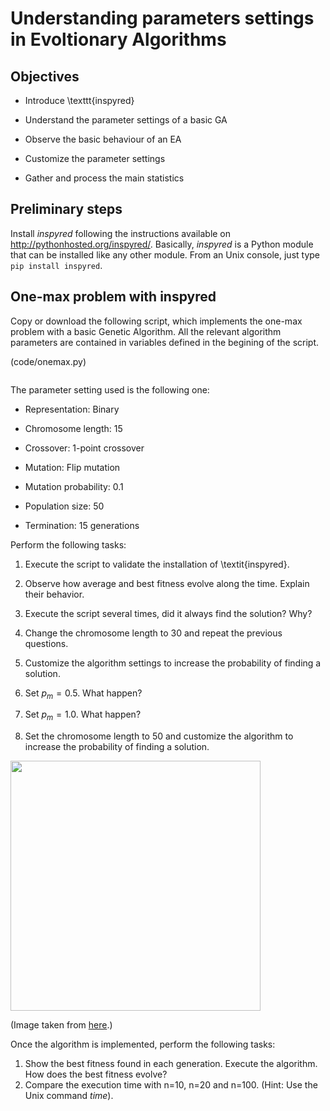 # Understanding parameters settings in Evoltionary Algorithms

## Objectives

* Introduce \texttt{inspyred}

* Understand the parameter settings of a basic GA

* Observe the basic behaviour of an EA

* Customize the parameter settings

* Gather and process the main statistics

## Preliminary steps

Install *inspyred* following the instructions available on http://pythonhosted.org/inspyred/. Basically, *inspyred* is a Python module that can be installed like any other module. From an Unix console, just type ```pip install inspyred```.


## One-max problem with inspyred

Copy or download the following script, which implements the one-max problem with a basic Genetic Algorithm. All the relevant algorithm parameters are contained in variables defined in the begining of the script.

(code/onemax.py)

```Python
```

The parameter setting used is the following one:

* Representation: Binary

* Chromosome length: 15

* Crossover: 1-point crossover

* Mutation: Flip mutation

* Mutation probability: 0.1

* Population size: 50

* Termination: 15 generations

Perform the following tasks:

1. Execute the script to validate the installation of \textit{inspyred}.

2. Observe how average and best fitness evolve along the time. Explain their behavior.

3. Execute the script several times, did it always find the solution? Why?

4. Change the chromosome length to $30$ and repeat the previous questions.

5. Customize the algorithm settings to increase the probability of finding a solution.

6. Set $p_m=0.5$. What happen?

7. Set $p_m=1.0$. What happen?

8. Set the chromosome length to $50$ and customize the algorithm to increase the probability of finding a solution.




<img align="center" src="ga.jpg" width="400">

(Image taken from [here](http://file.scirp.org/Html/1-8302163_41175.htm).)

Once the algorithm is implemented, perform the following tasks:

1. Show the best fitness found in each generation. Execute the algorithm. How does the best fitness evolve?
2. Compare the execution time with n=10, n=20 and n=100. (Hint: Use the Unix command *time*).

